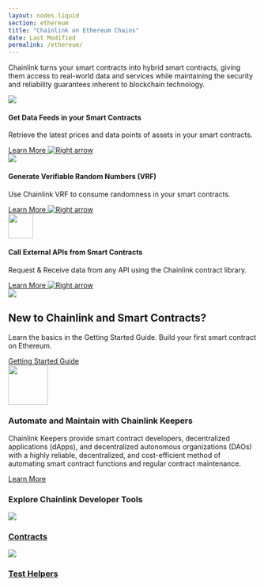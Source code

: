 ```yaml
---
layout: nodes.liquid
section: ethereum
title: "Chainlink on Ethereum Chains"
date: Last Modified
permalink: /ethereum/
---
```


<div>
  <div class="markdown-body">
    <div class="cl-section-header">
      <p>
        Chainlink turns your smart contracts into hybrid smart contracts, giving them access to real-world data and services while maintaining the security and reliability guarantees inherent to blockchain technology.
      </p>
    </div>
    <div class="cl-featuredcard">
      <div>
        <div>
          <img
            src="https://uploads-ssl.webflow.com/5e444500cbc42eeb5198206f/5e7898724c71bddf6749df17_DeFi2.svg"
            class="cl-image-featured"
          />
          <h4>Get Data Feeds in your Smart Contracts</h4>
          <p>
            Retrieve the latest prices and data points of assets in your smart
            contracts.
          </p>
          <a href="/docs/using-chainlink-reference-contracts/">
            <div class="arrowed-text">
                Learn More
                <img class="cta-learnmore-arrow" src="/images/card-icons/navigation-arrow-right.svg" loading="lazy" alt="Right arrow">
            </div>
          </a>
        </div>
      </div>
      <div>
        <div>
          <img
            src="https://uploads-ssl.webflow.com/5e444500cbc42eeb5198206f/5e7898724c71bd62c149df16_Example.svg"
            class="cl-image-featured"
          />
          <h4>Generate Verifiable Random Numbers (VRF)</h4>
          <p>
            Use Chainlink VRF to consume randomness in your smart contracts.
          </p>
          <a href="/docs/chainlink-vrf/">
            <div class="arrowed-text">
                Learn More
                <img class="cta-learnmore-arrow" src="/images/card-icons/navigation-arrow-right.svg" loading="lazy" alt="Right arrow">
            </div>
          </a>
        </div>
      </div>
      <div>
        <div>
          <img
            src="https://uploads-ssl.webflow.com/5e444500cbc42eeb5198206f/5e7894ddbc6262c7a18da684_RequestSmall.svg"
            class="cl-image-featured"
            height="50"
          />
          <h4>Call External APIs from Smart Contracts</h4>
          <p>
            Request &amp; Receive data from any API using the Chainlink contract
            library.
          </p>
          <a href="/docs/request-and-receive-data/">
            <div class="arrowed-text">
                Learn More
                <img class="cta-learnmore-arrow" src="/images/card-icons/navigation-arrow-right.svg" loading="lazy" alt="Right arrow">
            </div>
          </a>
        </div>
      </div>
    </div>
    <div class="cl-featuredcard">
      <div>
        <div class="card-icon-wrapper">
          <img src="/images/card-icons/5f96ab4b4db522072b7ff30c_book-bookmark.svg" class="cl-image-featured"></img>
        </div>
        <h2>New to Chainlink and Smart Contracts?</h2>
        <p>
          Learn the basics in the Getting Started Guide. Build your first smart contract on Ethereum.
        </p>
        <a href="/getting-started/" class="cl-button--ghost">
          Getting Started Guide
        </a>
      </div>
    </div>
    <div class="cl-featuredcard">
      <div>
        <img
          src="/images/contract-devs/keeper/icon-keepers.svg"
          class="cl-image-featured"
          height="80" style="max-width:80px"
        />
        <h3>Automate and Maintain with Chainlink Keepers</h3>
        <p>
          Chainlink Keepers provide smart contract developers, decentralized applications (dApps), and decentralized autonomous organizations (DAOs) with a highly reliable, decentralized, and cost-efficient method of automating smart contract functions and regular contract maintenance.
        </p>
        <a href="/docs/chainlink-keepers/introduction/" class="cl-button--ghost">
          Learn More
        </a>
      </div>
    </div>
    <div class="cl-section">
      <div>
        <h3>Explore Chainlink Developer Tools</h3>
        <div class="cl-section-cards">
          <a class="cl-productcard" href="https://www.npmjs.com/package/@chainlink/contracts" target="_blank">
            <div>
                <img
                  src="https://uploads-ssl.webflow.com/5e444500cbc42eeb5198206f/5e711675d22595473f1c0c20_Contract.svg"
                />
                <h3>Contracts</h3>
            </div>
          </a>
          <a class="cl-productcard" href="https://www.npmjs.com/package/@chainlink/test-helpers" target="_blank">
            <div>
                <img
                  src="https://uploads-ssl.webflow.com/5e444500cbc42eeb5198206f/5e7116765b27d4521f92bac6_Tester.svg"
                />
                <h3>Test Helpers</h3>
            </div>
          </a>
        </div>
      </div>
    </div>
  </div>
</div>
